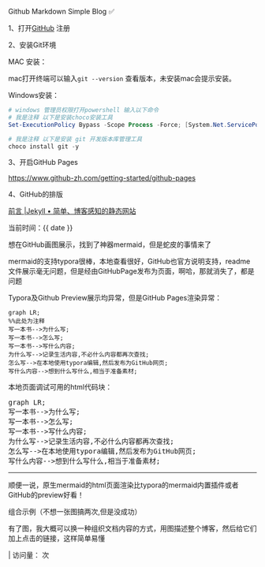 Github Markdown Simple Blog ✅

1、打开[GitHub](https://github.com/) 注册

2、安装Git环境

MAC 安装：

mac打开终端可以输入`git --version` 查看版本，未安装mac会提示安装。

Windows安装：

```powershell
# windows 管理员权限打开powershell 输入以下命令
# 我是注释 以下是安装choco安装工具
Set-ExecutionPolicy Bypass -Scope Process -Force; [System.Net.ServicePointManager]::SecurityProtocol = [System.Net.ServicePointManager]::SecurityProtocol -bor 3072; iex ((New-Object System.Net.WebClient).DownloadString('https://community.chocolatey.org/install.ps1'))

# 我是注释 以下是安装 git 开发版本库管理工具
choco install git -y
```

3、开启GitHub Pages

https://www.github-zh.com/getting-started/github-pages

4、GitHub的排版

[前言 |Jekyll • 简单、博客感知的静态网站](https://jekyllrb.com/docs/front-matter/)



当前时间：{{ date }}



想在GitHub画图展示，找到了神器mermaid，但是蛇皮的事情来了

mermaid的支持typora很棒，本地查看很好，GitHub也官方说明支持，readme文件展示毫无问题，但是经由GitHubPage发布为页面，啊哈，那就消失了，都是问题



Typora及Github Preview展示均异常，但是GitHub Pages渲染异常：

```mermaid
graph LR;
%%此处为注释
写一本书-->为什么写; 
写一本书-->怎么写;
写一本书-->写什么内容;
为什么写-->记录生活内容,不必什么内容都再次查找;
怎么写-->在本地使用typora编辑,然后发布为GitHub网页;
写什么内容-->想到什么写什么,相当于准备素材;
```

本地页面调试可用的html代码块：

<pre class="mermaid">
graph LR;
写一本书-->为什么写;
写一本书-->怎么写;
写一本书-->写什么内容;
为什么写-->记录生活内容,不必什么内容都再次查找;
怎么写-->在本地使用typora编辑,然后发布为GitHub网页;
写什么内容-->想到什么写什么,相当于准备素材;
</pre>
<hr>

顺便一说，原生mermaid的html页面渲染比typora的mermaid内置插件或者GitHub的preview好看！

组合示例（不想一张图搞两次,但是没成功）



有了图，我大概可以换一种组织文档内容的方式，用图描述整个博客，然后给它们加上点击的链接，这样简单易懂









<!-- 加载mermaid，以便GitHub page 展示mermaid -->

<script src="https://unpkg.com/mermaid@11.4.1/dist/mermaid.min.js"></script>

<!-- 兼容GitHub -->
<script>
mermaid.initialize({startOnLoad:true});
window.mermaid.init(undefined, document.querySelectorAll('.language-mermaid'));
</script>

<!-- 访问量统计 -->
<span id="busuanzi_container_page_pv"> | 访问量：<span id="busuanzi_value_page_pv"></span> 次</span>
